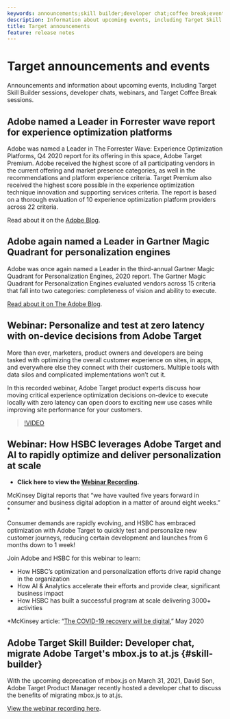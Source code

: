 ```yaml
---
keywords: announcements;skill builder;developer chat;coffee break;events
description: Information about upcoming events, including Target Skill Builder sessions, developer chats, webinars, and Target Coffee Break sessions.
title: Target announcements
feature: release notes
---
```


# Target announcements and events

Announcements and information about upcoming events, including Target Skill Builder sessions, developer chats, webinars, and Target Coffee Break sessions.

## Adobe named a Leader in Forrester wave report for experience optimization platforms

Adobe was named a Leader in The Forrester Wave: Experience Optimization Platforms, Q4 2020 report for its offering in this space, Adobe Target Premium. Adobe received the highest score of all participating vendors in the current offering and market presence categories, as well in the recommendations and platform experience criteria. Target Premium also received the highest score possible in the experience optimization technique innovation and supporting services criteria. The report is based on a thorough evaluation of 10 experience optimization platform providers across 22 criteria.

Read about it on the [Adobe Blog](https://blog.adobe.com/en/2020/11/24/adobe-named-leader-in-forrester-wave-report-experience-optimization-platforms.html).

## Adobe again named a Leader in Gartner Magic Quadrant for personalization engines

Adobe was once again named a Leader in the third-annual Gartner Magic Quadrant for Personalization Engines, 2020 report. The Gartner Magic Quadrant for Personalization Engines evaluated vendors across 15 criteria that fall into two categories: completeness of vision and ability to execute. 

[Read about it on The Adobe Blog](https://theblog.adobe.com/adobe-again-named-leader-in-gartner-magic-quadrant-for-personalization-engines/).

## Webinar: Personalize and test at zero latency with on-device decisions from Adobe Target

More than ever, marketers, product owners and developers are being tasked with optimizing the overall customer experience on sites, in apps, and everywhere else they connect with their customers. Multiple tools with data silos and complicated implementations won’t cut it.

In this recorded webinar, Adobe Target product experts discuss how moving critical experience optimization decisions on-device to execute locally with zero latency can open doors to exciting new use cases while improving site performance for your customers.

>[!VIDEO](https://video.tv.adobe.com/v/328148)

## Webinar: How HSBC leverages Adobe Target and AI to rapidly optimize and deliver personalization at scale

* **Click here to view the [Webinar Recording](https://seminars.adobeconnect.com/ps4ozlg7qfdy/?proto=true).**

McKinsey Digital reports that “we have vaulted five years forward in consumer and business digital adoption in a matter of around eight weeks.” *

Consumer demands are rapidly evolving, and HSBC has embraced optimization with Adobe Target to quickly test and personalize new customer journeys, reducing certain development and launches from 6 months down to 1 week!

Join Adobe and HSBC for this webinar to learn:

* How HSBC’s optimization and personalization efforts drive rapid change in the organization
* How AI & Analytics accelerate their efforts and provide clear, significant business impact
* How HSBC has built a successful program at scale delivering 3000+ activities

*McKinsey article: “[The COVID-19 recovery will be digital](https://www.mckinsey.com/business-functions/mckinsey-digital/our-insights/the-covid-19-recovery-will-be-digital-a-plan-for-the-first-90-days#),” May 2020

## Adobe Target Skill Builder: Developer chat, migrate Adobe Target's mbox.js to at.js {#skill-builder}

With the upcoming deprecation of mbox.js on March 31, 2021, David Son, Adobe Target Product Manager recently hosted a developer chat to discuss the benefits of migrating mbox.js to at.js. 

[View the webinar recording here](https://seminars.adobeconnect.com/ptdo6mfo6qn6/?proto=true).